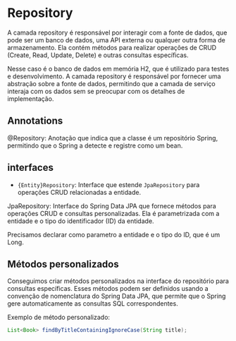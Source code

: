 # Repository

A camada repository é responsável por interagir com a fonte de dados, que pode ser um banco de dados, uma API externa ou qualquer outra forma de armazenamento. Ela contém métodos para realizar operações de CRUD (Create, Read, Update, Delete) e outras consultas específicas.

Nesse caso é o banco de dados em memória H2, que é utilizado para testes e desenvolvimento. A camada repository é responsável por fornecer uma abstração sobre a fonte de dados, permitindo que a camada de serviço interaja com os dados sem se preocupar com os detalhes de implementação.

## Annotations

@Repository: Anotação que indica que a classe é um repositório Spring, permitindo que o Spring a detecte e registre como um bean.

## interfaces

- `{Entity}Repository`: Interface que estende `JpaRepository` para operações CRUD relacionadas a entidade.

JpaRepository: Interface do Spring Data JPA que fornece métodos para operações CRUD e consultas personalizadas. Ela é parametrizada com a entidade e o tipo do identificador (ID) da entidade.

Precisamos declarar como parametro a entidade e o tipo do ID, que é um Long.

## Métodos personalizados

Conseguimos criar métodos personalizados na interface do repositório para consultas específicas. Esses métodos podem ser definidos usando a convenção de nomenclatura do Spring Data JPA, que permite que o Spring gere automaticamente as consultas SQL correspondentes.

Exemplo de método personalizado:

```java
List<Book> findByTitleContainingIgnoreCase(String title);
```